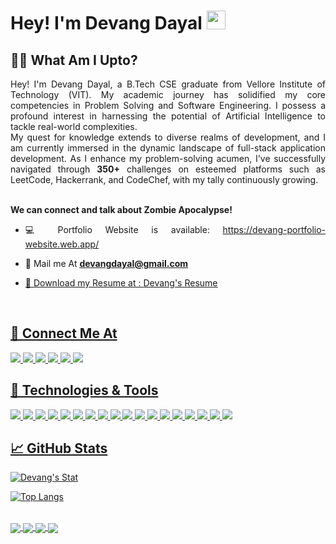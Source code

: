 # Hey! I'm Devang Dayal <img src="https://raw.githubusercontent.com/MartinHeinz/MartinHeinz/master/wave.gif" width=30>

## 👩‍💻 What Am I Upto?
<div align="justify"> 
Hey! I'm Devang Dayal, a B.Tech CSE graduate from Vellore Institute of Technology (VIT). My academic journey has solidified my core competencies in Problem Solving and Software Engineering. I possess a profound interest in harnessing the potential of Artificial Intelligence to tackle real-world complexities. <br>
My quest for knowledge extends to diverse realms of development, and I am currently immersed in the dynamic landscape of full-stack application development. As I enhance my problem-solving acumen, I've successfully navigated through <b>350+</b> challenges on esteemed platforms such as LeetCode, Hackerrank, and CodeChef, with my tally continuously growing.
</div>
<div align="justify"><br>
  
<b> We can connect and talk about Zombie Apocalypse! </b>
<br> 
<p>
  
  -  💻 Portfolio Website is available: https://devang-portfolio-website.web.app/

  -  📧 Mail me At  <u><b> devangdayal@gmail.com  </b>
  
  -  📧 Download my Resume at : <a href="https://drive.google.com/file/d/1VCgxE9lll1GJN4wQfQF9_7d_w3KiKHfQ/view?usp=drive_link" alt="DevangDayal">Devang's Resume</a>
  
<br>  
</p>
</div>


## 📱 Connect Me At
<div>
 <a href="https://github.com/devangdayal"> <img src="https://img.shields.io/badge/GitHub-100000?style=for-the-badge&logo=github&logoColor=white" /></a>
 <a href="https://linkedin.com/in/devangdayal/"> <img src="https://img.shields.io/badge/LinkedIn-0077B5?style=for-the-badge&logo=linkedin&logoColor=white" /> </a> 
 <a href="https://medium.com/@devangdayal"> <img src="https://img.shields.io/badge/Medium-12100E?style=for-the-badge&logo=medium&logoColor=white" /> </a>
 <a href="https://twitter.com/devangdayal"> <img src="https://img.shields.io/badge/Twitter-1DA1F2?style=for-the-badge&logo=twitter&logoColor=white" /></a>
 <a href="https://stackoverflow.com/users/16758661/devang-dayal?tab=profile"> <img src="https://img.shields.io/badge/Stack_Overflow-FE7A16?style=for-the-badge&logo=stack-overflow&logoColor=white"/></a>   
 <a href="https://www.hackerrank.com/devangdayal?hr_r=1"> <img src="https://img.shields.io/badge/-Hackerrank-2EC866?style=for-the-badge&logo=HackerRank&logoColor=white" /></a> 

</div>


## 🔧 Technologies & Tools
<div>
  <img src="https://img.shields.io/badge/Python-FFD43B?style=for-the-badge&logo=python&logoColor=darkgreen" />
  <img src="https://img.shields.io/badge/TensorFlow-FF6F00?style=for-the-badge&logo=TensorFlow&logoColor=white" />
  <img src="https://img.shields.io/badge/conda-342B029.svg?&style=for-the-badge&logo=anaconda&logoColor=white"  />
  <img src="https://img.shields.io/badge/Keras-D00000?style=for-the-badge&logo=Keras&logoColor=white" />
  <img src="https://img.shields.io/badge/scikit_learn-F7931E?style=for-the-badge&logo=scikit-learn&logoColor=white" />
  <img src="https://img.shields.io/badge/Flask-000000?style=for-the-badge&logo=flask&logoColor=white" />
  <img src="https://img.shields.io/badge/MySQL-00000F?style=for-the-badge&logo=mysql&logoColor=white" />
  <img src="https://img.shields.io/badge/OpenCV-27338e?style=for-the-badge&logo=OpenCV&logoColor=white" />
  <img src="https://img.shields.io/badge/R-276DC3?style=for-the-badge&logo=r&logoColor=white" />
  <img src="https://img.shields.io/badge/Numpy-777BB4?style=for-the-badge&logo=numpy&logoColor=white" /> 
  <img src="https://img.shields.io/badge/Pandas-2C2D72?style=for-the-badge&logo=pandas&logoColor=white" /> 
  <img src="https://img.shields.io/badge/Plotly-239120?style=for-the-badge&logo=plotly&logoColor=white" />
  <img src="https://img.shields.io/badge/HTML5-E34F26?style=for-the-badge&logo=html5&logoColor=white" />
  <img src="https://img.shields.io/badge/CSS3-1572B6?style=for-the-badge&logo=css3&logoColor=white" />
  <img src="https://img.shields.io/badge/C-00599C?style=for-the-badge&logo=c&logoColor=white" />
  <img src="https://img.shields.io/badge/C%2B%2B-00599C?style=for-the-badge&logo=c%2B%2B&logoColor=white" /> 
  <img src="https://img.shields.io/badge/Java-ED8B00?style=for-the-badge&logo=java&logoColor=white" /> 
  <img src="https://img.shields.io/badge/JavaScript-323330?style=for-the-badge&logo=javascript&logoColor=F7DF1E" />

</div>

## &#x1f4c8; GitHub Stats

<a href="https://github.com/devangdayal/devangdayal">
  <img align="center" src="https://github-readme-stats-git-masterrstaa-rickstaa.vercel.app/api/?username=devangdayal&show_icons=true&line_height=27&count_private=true&title_color=ff0000&text_color=000000&icon_color=2bbc8a&bg_color=ffffff" alt="Devang's Stat" />
</a>
<br>

[![Top Langs](https://github-readme-stats.vercel.app/api/top-langs/?username=devangdayal&layout=compact)]([https://github.com/devangdayal/github-readme-stats](https://github.com/devangdayal))

<br>
<div padding=10px>

<a href="https://github.com/devangdayal/TSF-Crypto-Price">
  <img align="center" src="https://github-readme-stats-git-masterrstaa-rickstaa.vercel.app/api/pin/?username=devangdayal&repo=TSF-Crypto-Price&title_color=000000&text_color=000000&icon_color=E5E7E9&bg_color=8996FF" />
</a>  



<a href="https://github.com/devangdayal/Facial-Recognition-Prosopagnosia">
  <img align="center" src="https://github-readme-stats-git-masterrstaa-rickstaa.vercel.app/api/pin/?username=devangdayal&repo=Facial-Recognition-Prosopagnosia&title_color=000000&text_color=000000&icon_color=F1948A&bg_color=FADBD8" />
</a>
 

<a href="https://github.com/devangdayal/Climate-Change-Analysis">
  <img align="center" src="https://github-readme-stats-git-masterrstaa-rickstaa.vercel.app/api/pin/?username=devangdayal&repo=Climate-Change-Analysis&title_color=000000&text_color=000000&icon_color=E5E7E9&bg_color=D2B4DE" />
</a>


<a href="https://github.com/devangdayal/Streamlit-AppleStock">
  <img align="center" src="https://github-readme-stats-git-masterrstaa-rickstaa.vercel.app/api/pin/?username=devangdayal&repo=Streamlit-AppleStock&title_color=000000&text_color=000000&icon_color=F1948A&bg_color=8EFFBA" />
</a>



</div>


